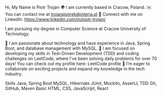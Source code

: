 Hi, My Name is Piotr Trojan
🌍 I am currently based in Cracow, Poland.
✉️ You can contact me at trojanpiotrek@interia.pl
🔗 Connect with me on LinkedIn: https://www.linkedin.com/in/piotr-trojan/

I am pursuing my degree in Computer Science at Cracow University of Technology.

🧠 I am passionate about technology and have experience in Java, Spring Boot, and database management with MySQL.
🌱 I am focused on developing my skills in Test-Driven Development (TDD) and coding challenges on LeetCode, where I've been solving daily problems for over 70 days! You can check out my profile here: LeetCode profile
👯 I’m eager to collaborate on exciting projects and expand my knowledge in the tech industry.

Skills
Java, Spring Boot
MySQL, Hibernate
JUnit, Mockito, AssertJ, TDD
Git, GitHub, Maven
Basic HTML, CSS, JavaScript, React
